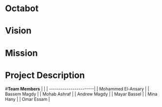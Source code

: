 # Octabot
# Vision
# Mission
# Project Description

#**Team Members**
|                        |
| -----------------------|
| Mohammed El-Ansary  |
| Bassem Magdy  |
| Mohab Ashraf  | 
| Andrew Magdy |
| Mayar Bassel |
| Mina Hany |
| Omar Essam |

